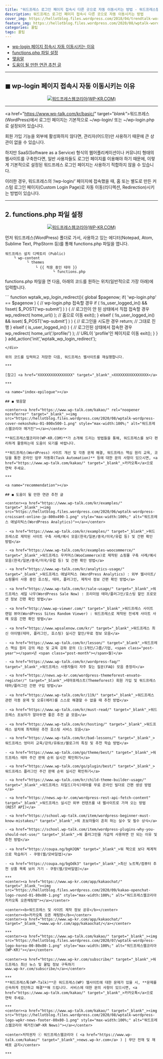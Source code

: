 ```yaml
---
title: "워드프레스 로그인 페이지 접속시 다른 곳으로 자동 이동시키는 방법 - 워드프레스웹코리아"
description: 워드프레스 로그인 페이지 접속시 다른 곳으로 자동 이동시키는 방법
cover_img: https://hellotblog.files.wordpress.com/2018/04/trendtalk-wordpress-intro-main-800x450.jpg
feature_img: https://hellotblog.files.wordpress.com/2020/08/wptalk-wordpress-cover-nekoshoku-01-1800x1200-1.png
categories: 꿀팁
tags: 꿀팁
---
```


- [wp-login 페이지 접속시 자동 이동시키는 이유](#index-00)
- [functions.php 파일 설정](#index-01)
- [맺음말](#index-epilogue)
- [도움이 될 만한 연관 추천 글](#recommendation)

***

<a name="index-00"></a>

## ◼︎ wp-login 페이지 접속시 자동 이동시키는 이유

<center><a href="https://www.wp-talk.com/kakao/" target="_blank"_><img src="https://hellotblog.files.wordpress.com/2018/12/wptalk-wp-login-page.png" style="max-width:100%;" alt="워드프레스웹코리아(WP-KR.COM)"></a></center>

***

<a href="https://www.wp-talk.com/kr/basic/" target="_blank"_>워드프레스(WordPress)</a>에서 로그인 페이지는 기본적으로 ~/wp-login/ 또는 ~/wp-login.php 로 설정되어 있습니다.

회원 가입 기능을 외부에 활성화하지 않다면, 관리자(어드민)만 사용하기 때문에 큰 상관이 없을 수 있습니다.

하지만 SaaS(Software as a Service) 형식의 웹어플리케이션이나 커뮤니티 형태의 웹사이트를 구축한다면, 일반 사용자들도 로그인 페이지를 이용해야 하기 때문에, 이렇게 기본적으로 설정된 워드프레스 로그인 페이지는 사용하기 적합하지 않을 수 있습니다.

이러한 경우, 워드프레스의 ‘/wp-login/’ 페이지에 접속했을 때, 홈 또는 별도로 만든 커스텀 로그인 페이지(Custom Login Page)로 자동 이동(리디렉션, Redirection)시키는 방법이 있습니다.

***

<a name="index-01"></a>

## 2. functions.php 파일 설정

<center><a href="https://www.wp-talk.com/kakao/" target="_blank"_><img src="https://hellotblog.files.wordpress.com/2020/08/wptalk-logo-girl-round-01-120x120-1.png" style="max-width:100%;" alt="워드프레스웹코리아(WP-KR.COM)"></a></center>

먼저 워드프레스(WordPress) 폴더로 가서, 사용하고 있는 에디터(Notepad, Atom, Sublime Text, PhpStorm 등)를 통해 functions.php 파일을 엽니다.

```
워드프레스 설치 디렉토리 (Public)
    └ wp-content
          └ themes
              └ {{ 적용 중인 테마 }}
                      └ functions.php
```

functions.php 파일을 연 다음, 아래의 코드를 원하는 위치(일반적으로 가장 아래)에 입력합니다.

<div class="allowContent">
```
function wptalk_wp_login_redirect(){
  global $pagenow;
  if( 'wp-login.php' == $pagenow ) { // wp-login.php 접속할 경우
    if ( !is_user_logged_in() && !isset( $_POST['wp-submit'] ) ) {
        // 로그인이 안 된 상태에서 직접 접속할 경우
        wp_redirect( home_url() ); // 홈으로 이동
        exit();
    } elseif ( !is_user_logged_in() && isset( $_POST['wp-submit'] ) ) {
        // 로그인을 시도한 경우
        return; // 그대로 진행
    } elseif ( is_user_logged_in() ) {
        // 로그인된 상태에서 접속한 경우
        wp_redirect( home_url('/profile/') ); // URL이 'profile'인 페이지로 이동
        exit();
    }
  }
}
add_action('init','wptalk_wp_login_redirect');

```
</div>

위의 코드를 입력하고 저장한 다음, 워드프레스 웹사이트를 재실행합니다.

***

[참고] <a href="XXXXXXXXXXXXXXXX" target="_blank"_>XXXXXXXXXXXXXXXX</a>

***

<a name="index-epilogue"></a>

## ◼︎ 맺음말

<center><a href="https://www.wp-talk.com/kakao/" rel="noopener noreferrer" target="_blank"_><img src="https://hellotblog.files.wordpress.com/2020/08/wptalk-wordpress-cover-nekoshoku-01-800x500-1.png" style="max-width:100%;" alt="워드프레스웹코리아 매거진"></a></center>

**워드프레스웹코리아(WP-KR.COM)**가 소개해 드리는 방법들을 통해, 워드프레스를 보다 편리하게 활용하는데 도움이 되기를 바랍니다.

**워드프레스(WordPress) 사이트 개선 및 각종 문제 해결, 워드프레스 핵심 원리 교육, 코딩을 통한 온라인 업무 자동화(Task Automation)** 등에 대한 문의 사항이 있으시면, <a href="https://www.wp-talk.com/kakao/" target="_blank"_>카카오톡</a>으로 연락 주세요.

***

<a name="recommendation"></a>

## ◼︎ 도움이 될 만한 연관 추천 글

<center><a href="https://www.wp-talk.com/kr/examples/" target="_blank"_><img src="https://hellotblog.files.wordpress.com/2020/06/wptalk-wordpress-croissant-online-jp-800x490-1.png" style="max-width:100%;" alt="워드프레스 애널리틱스(WordPress Analytics)"></a></center>

- <a href="https://www.wp-talk.com/kr/examples/" target="_blank"_>워드프레스로 제작된 사이트 구축 사례/예시 모음(한국/일본/중국/미국/유럽 등) 및 간편 확인 방법</a>

- <a href="https://www.wp-talk.com/kr/examples-woocommerce/" target="_blank"_>워드프레스 우커머스(WooCommerce)로 제작된 쇼핑몰 구축 사례/예시 모음(한국/일본/중국/미국/유럽 등) 및 간편 확인 방법</a>

- <a href="https://www.wp-talk.com/kr/analytics-usage/" target="_blank"_>워드프레스 애널리틱스 (WordPress Analytics) : 외부 웹사이트/쇼핑몰이 사용 중인 호스팅, 테마, 플러그인, 제작사 정보 간편 확인 방법</a>

- <a href="https://www.wp-talk.com/kr/sale-usage/" target="_blank"_>워드프레스 세일 나우(WordPress Sale Now) : 프리미엄 테마/플러그인/호스팅 할인 프로모션 정보 간편 확인 방법</a>

- <a href="http://www.wp-viewer.com/" target="_blank"_>워드프레스 사이트 랜덤 뷰어(WordPress Sites Random Viewer) : 워드프레스로 제작된 전세계 사이트 사례 모음 간편 확인 방법</a>

- <a href="https://www.wpsalenow.com/kr/" target="_blank"_>워드프레스 최신 아이템(테마, 플러그인, 호스팅) 실시간 할인/무료 정보 모음</a>

- <a href="https://www.wp-talk.com/kr/lesson/" target="_blank"_>워드프레스 핵심 원리 강의 레슨 및 교육 강좌 문의 (1:1개인/그룹/기업, <span class="post-year"></span>년 <span class="post-month"></span>월)</a>

- <a href="https://www.wp-talk.com/kr/wordpress-faq/" target="_blank"_>워드프레스 사용자들이 자주 찾는 질문(FAQ) 모음 총정리</a>

- <a href="https://news.wp-kr.com/wordpress-themeforest-envato-register/" target="_blank"_>테마포레스트(Themeforest) 회원 가입 및 워드프레스 테마/플러그인 간편 구입 방법</a>

- <a href="https://www.wp-talk.com/kr/119/" target="_blank"_>워드프레스 관련 각종 문제 및 오류(에러)를 스스로 해결할 수 없을 때 추천 방법</a>

- <a href="https://www.wp-talk.com/kr/must-read/" target="_blank"_>워드프레스 초보자가 알아두면 좋은 추천 글 모음</a>

- <a href="https://www.wp-talk.com/kr/hosting/" target="_blank"_>워드프레스 설치에 최적화된 추천 호스팅 서비스 모음</a>

- <a href="https://www.wp-talk.com/kr/bad-lessons/" target="_blank"_>워드프레스 엉터리 교육/강의/유튜브/블로그의 특징 및 추천 학습 방법</a>

- <a href="https://www.wp-talk.com/go/theme/best/" target="_blank"_>워드프레스 테마 주간 판매 순위 실시간 확인하기</a>

- <a href="https://www.wp-talk.com/go/plugin/best/" target="_blank"_>워드프레스 플러그인 주간 판매 순위 실시간 확인하기</a>

- <a href="https://www.wp-talk.com/kr/child-theme-builder-usage/" target="_blank"_>워드프레스 차일드(자식)테마를 무료 온라인 빌더로 간편 생성 방법</a>

- <a href="https://news.wp-kr.com/wordpress-rest-api-fetch-content" target="_blank"_>워드프레스 실시간 외부 컨텐츠를 내 웹사이트로 가져 오는 방법 (REST API)</a>

- <a href="https://school.wp-talk.com/item/wordpress-beginner-must-know-mistakes/" target="_blank"_>워 초보자들이 흔히 하는 실수 및 필수 상식</a>

- <a href="https://school.wp-talk.com/item/wordpress-plugins-why-you-should-not-use/" target="_blank"_>워 플러그인을 가급적 사용하면 안 되는 이유 및 추천 방법</a>

- <a href="https://coupa.ng/bgHJQN" target="_blank"_>워 책으로 보다 체계적으로 학습하기 - 쿠팡(웹/모바일앱)</a>

- <a href="https://coupa.ng/bgOdk3" target="_blank"_>최신 노트북/컴퓨터 추천 상품 목록 보러 가기 - 쿠팡(웹/모바일앱)</a>

***
<center><a href="https://www.wp-kr.com/app/kakaochat/" target="_blank_"><img src="https://hellotblog.files.wordpress.com/2020/09/kakao-openchat-logo-round-01-80x80-1.png" style="max-width:100%;" alt="워드프레스웹코리아 카카오톡 오픈채팅방"></a></center>

<center><b>워드프레스 및 사이트 제작 정보 공유</b></center>
<center><b>카카오톡 오픈 채팅방</b></center>
<center><a href="https://www.wp-kr.com/app/kakaochat/" target="_blank_">www.wp-kr.com/app/kakaochat/</a></center>

***
<center><a href="https://www.wp-talk.com/kakao/" target="_blank"_><img src="https://hellotblog.files.wordpress.com/2020/07/wptalk-wordpress-logo-korea-00-80x80-1.png" style="max-width:100%;" alt="워드프레스웹코리아(WP-KR)"></a></center>

<center><a href="https://www.wp-kr.com/subscribe/" target="_blank"_>워드프레스 최신 뉴스 및 꿀팁 정보 구독하기
www.wp-kr.com/subscribe/</a></center>

***
**워드프레스톡(WP-Talk)**은 워드프레스(WP) 웹사이트에 대한 문제가 있을 시, **문제를 신속하게 진단하고 해결**해 드립니다. 서비스에 대한 문의 사항이 있으시면, <a href="https://www.wp-talk.com/kakao/" target="_blank"_>카카오톡</a>으로 연락 주세요.

***
<center><a href="https://www.wp-talk.com/kakao/" target="_blank"_><img src="https://hellotblog.files.wordpress.com/2020/08/wptalk-wordpress-logo-wpkr-news-footer-80x80-1.png" style="max-width:100%;" alt="워드프레스웹코리아 매거진(WP-KR News)"></a></center>

<center>저작권자 ⓒ 워드프레스웹코리아 ( <a href="https://www.wp-talk.com/kakao/" target="_blank"_>news.wp-kr.com</a> ) | 무단 전재 및 재배포 금지</center>

***
